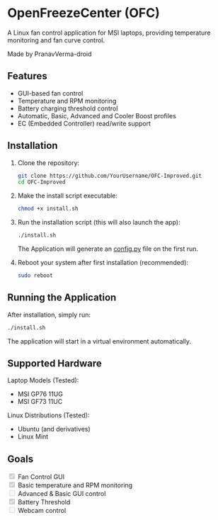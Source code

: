 # OpenFreezeCenter (OFC)
A Linux fan control application for MSI laptops, providing temperature monitoring and fan curve control.

Made by PranavVerma-droid

## Features
- GUI-based fan control
- Temperature and RPM monitoring
- Battery charging threshold control
- Automatic, Basic, Advanced and Cooler Boost profiles
- EC (Embedded Controller) read/write support

## Installation
1. Clone the repository:
   ```bash
   git clone https://github.com/YourUsername/OFC-Improved.git
   cd OFC-Improved
   ```

2. Make the install script executable:
   ```bash
   chmod +x install.sh
   ```

3. Run the installation script (this will also launch the app):
   ```bash
   ./install.sh
   ```
   The Application will generate an [config.py](default_config.py) file on the first run.

4. Reboot your system after first installation (recommended):
   ```bash
   sudo reboot
   ```

## Running the Application
After installation, simply run:
```bash
./install.sh
```

The application will start in a virtual environment automatically.

## Supported Hardware
Laptop Models (Tested):
- MSI GP76 11UG
- MSI GF73 11UC

Linux Distributions (Tested):
- Ubuntu (and derivatives)
- Linux Mint

## Goals
<input checked="" disabled="" type="checkbox"> Fan Control GUI <br>
<input checked="" disabled="" type="checkbox"> Basic temperature and RPM monitoring <br>
<input disabled="" type="checkbox"> Advanced & Basic GUI control <br>
<input checked="" disabled="" type="checkbox"> Battery Threshold <br>
<input disabled="" type="checkbox"> Webcam control <br>
